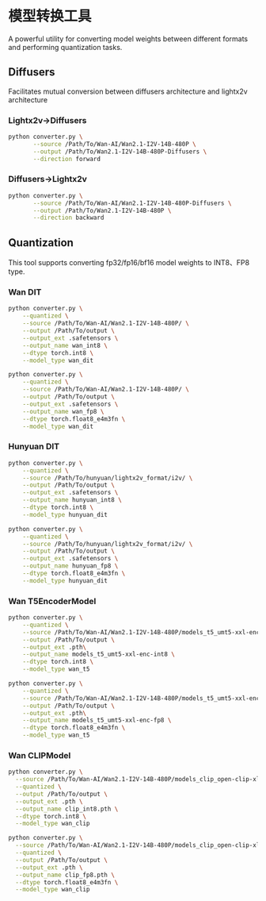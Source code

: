 # 模型转换工具

A powerful utility for converting model weights between different formats and performing quantization tasks.

## Diffusers
Facilitates mutual conversion between diffusers architecture and lightx2v architecture

### Lightx2v->Diffusers
```bash
python converter.py \
       --source /Path/To/Wan-AI/Wan2.1-I2V-14B-480P \
       --output /Path/To/Wan2.1-I2V-14B-480P-Diffusers \
       --direction forward
```

### Diffusers->Lightx2v
```bash
python converter.py \
       --source /Path/To/Wan-AI/Wan2.1-I2V-14B-480P-Diffusers \
       --output /Path/To/Wan2.1-I2V-14B-480P \
       --direction backward
```


## Quantization
This tool supports converting fp32/fp16/bf16 model weights to INT8、FP8 type.


### Wan DIT

```bash
python converter.py \
    --quantized \
    --source /Path/To/Wan-AI/Wan2.1-I2V-14B-480P/ \
    --output /Path/To/output \
    --output_ext .safetensors \
    --output_name wan_int8 \
    --dtype torch.int8 \
    --model_type wan_dit
```

```bash
python converter.py \
    --quantized \
    --source /Path/To/Wan-AI/Wan2.1-I2V-14B-480P/ \
    --output /Path/To/output \
    --output_ext .safetensors \
    --output_name wan_fp8 \
    --dtype torch.float8_e4m3fn \
    --model_type wan_dit
```

### Hunyuan DIT

```bash
python converter.py \
    --quantized \
    --source /Path/To/hunyuan/lightx2v_format/i2v/ \
    --output /Path/To/output \
    --output_ext .safetensors \
    --output_name hunyuan_int8 \
    --dtype torch.int8 \
    --model_type hunyuan_dit
```

```bash
python converter.py \
    --quantized \
    --source /Path/To/hunyuan/lightx2v_format/i2v/ \
    --output /Path/To/output \
    --output_ext .safetensors \
    --output_name hunyuan_fp8 \
    --dtype torch.float8_e4m3fn \
    --model_type hunyuan_dit
```


### Wan T5EncoderModel

```bash
python converter.py \
    --quantized \
    --source /Path/To/Wan-AI/Wan2.1-I2V-14B-480P/models_t5_umt5-xxl-enc-bf16.pth \
    --output /Path/To/output \
    --output_ext .pth\
    --output_name models_t5_umt5-xxl-enc-int8 \
    --dtype torch.int8 \
    --model_type wan_t5
```

```bash
python converter.py \
    --quantized \
    --source /Path/To/Wan-AI/Wan2.1-I2V-14B-480P/models_t5_umt5-xxl-enc-bf16.pth \
    --output /Path/To/output \
    --output_ext .pth\
    --output_name models_t5_umt5-xxl-enc-fp8 \
    --dtype torch.float8_e4m3fn \
    --model_type wan_t5
```


### Wan CLIPModel

```bash
python converter.py \
  --source /Path/To/Wan-AI/Wan2.1-I2V-14B-480P/models_clip_open-clip-xlm-roberta-large-vit-huge-14.pth \
  --quantized \
  --output /Path/To/output \
  --output_ext .pth \
  --output_name clip_int8.pth \
  --dtype torch.int8 \
  --model_type wan_clip

```
```bash
python converter.py \
  --source /Path/To/Wan-AI/Wan2.1-I2V-14B-480P/models_clip_open-clip-xlm-roberta-large-vit-huge-14.pth \
  --quantized \
  --output /Path/To/output \
  --output_ext .pth \
  --output_name clip_fp8.pth \
  --dtype torch.float8_e4m3fn \
  --model_type wan_clip
```
